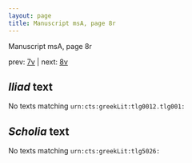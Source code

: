 ```yaml
---
layout: page
title: Manuscript msA, page 8r
---
```


Manuscript msA, page 8r

prev:  [7v](../7v) | next:  [8v](../8v)

## *Iliad* text

No texts matching `urn:cts:greekLit:tlg0012.tlg001:`

## *Scholia* text

No texts matching `urn:cts:greekLit:tlg5026:`
